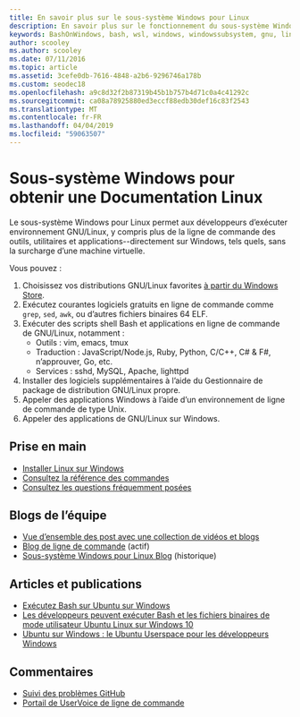 ```yaml
---
title: En savoir plus sur le sous-système Windows pour Linux
description: En savoir plus sur le fonctionnement du sous-système Windows pour Linux.
keywords: BashOnWindows, bash, wsl, windows, windowssubsystem, gnu, linux
author: scooley
ms.author: scooley
ms.date: 07/11/2016
ms.topic: article
ms.assetid: 3cefe0db-7616-4848-a2b6-9296746a178b
ms.custom: seodec18
ms.openlocfilehash: a9c8d32f2b87319b45b1b757b4d71c0a4c41292c
ms.sourcegitcommit: ca08a78925880ed3eccf88edb30def16c83f2543
ms.translationtype: MT
ms.contentlocale: fr-FR
ms.lasthandoff: 04/04/2019
ms.locfileid: "59063507"
---
```

# <a name="windows-subsystem-for-linux-documentation"></a>Sous-système Windows pour obtenir une Documentation Linux

Le sous-système Windows pour Linux permet aux développeurs d’exécuter environnement GNU/Linux, y compris plus de la ligne de commande des outils, utilitaires et applications--directement sur Windows, tels quels, sans la surcharge d’une machine virtuelle.  

Vous pouvez :

1. Choisissez vos distributions GNU/Linux favorites [à partir du Windows Store](https://aka.ms/wslstore).
1. Exécutez courantes logiciels gratuits en ligne de commande comme `grep`, `sed`, `awk`, ou d’autres fichiers binaires 64 ELF. 
1. Exécuter des scripts shell Bash et applications en ligne de commande de GNU/Linux, notamment :  
    * Outils : vim, emacs, tmux
    * Traduction : JavaScript/Node.js, Ruby, Python, C/C++, C# & F#, n’approuver, Go, etc.
    * Services : sshd, MySQL, Apache, lighttpd
1. Installer des logiciels supplémentaires à l’aide du Gestionnaire de package de distribution GNU/Linux propre.
1. Appeler des applications Windows à l’aide d’un environnement de ligne de commande de type Unix.
1. Appeler des applications de GNU/Linux sur Windows.

## <a name="getting-started"></a>Prise en main

* [Installer Linux sur Windows](install_guide.md)
* [Consultez la référence des commandes](reference.md)
* [Consultez les questions fréquemment posées](faq.md)

## <a name="team-blogs"></a>Blogs de l’équipe
*  [Vue d’ensemble des post avec une collection de vidéos et blogs](https://blogs.msdn.microsoft.com/commandline/learn-about-windows-console-and-windows-subsystem-for-linux-wsl/)
* [Blog de ligne de commande](https://blogs.msdn.microsoft.com/commandline/) (actif)
* [Sous-système Windows pour Linux Blog](https://blogs.msdn.microsoft.com/wsl/) (historique)

## <a name="posts--articles"></a>Articles et publications
* [Exécutez Bash sur Ubuntu sur Windows](https://blogs.windows.com/buildingapps/2016/03/30/run-bash-on-ubuntu-on-windows/)
* [Les développeurs peuvent exécuter Bash et les fichiers binaires de mode utilisateur Ubuntu Linux sur Windows 10](https://www.hanselman.com/blog/DevelopersCanRunBashShellAndUsermodeUbuntuLinuxBinariesOnWindows10.aspx)
* [Ubuntu sur Windows : le Ubuntu Userspace pour les développeurs Windows](https://insights.ubuntu.com/2016/03/30/ubuntu-on-windows-the-ubuntu-userspace-for-windows-developers/) 

## <a name="provide-feedback"></a>Commentaires
* [Suivi des problèmes GitHub](https://github.com/Microsoft/BashOnWindows/issues)
* [Portail de UserVoice de ligne de commande](https://wpdev.uservoice.com/forums/266908-command-prompt-console-bash-on-ubuntu-on-windo/category/161892-bash)
